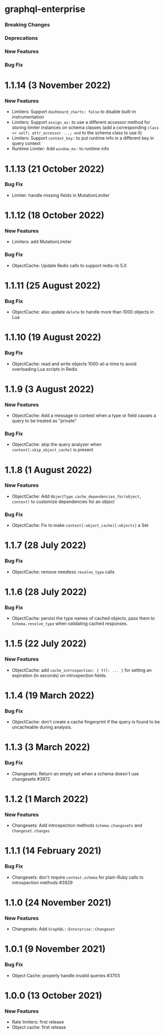 # graphql-enterprise

### Breaking Changes

### Deprecations

### New Features

### Bug Fix

# 1.1.14 (3 November 2022)

### New Features

- Limiters: Support `dashboard_charts: false` to disable built-in instrumentation
- Limiters: Support `assign_as:` to use a different accessor method for storing limiter instances on schema classes (add a corresponding `class << self; attr_accessor ...; end` to the schema class to use it)
- Limiters: Support `context_key:` to put runtime info in a different key in query context
- Runtime Limiter: Add `window_ms:` to runtime info

# 1.1.13 (21 October 2022)

### Bug Fix

- Limiter: handle missing fields in MutationLimiter

# 1.1.12 (18 October 2022)

### New Features

- Limiters: add MutationLimiter

### Bug Fix

- ObjectCache: Update Redis calls to support redis-rb 5.0

# 1.1.11 (25 August 2022)

### Bug Fix

- ObjectCache: also update `delete` to handle more than 1000 objects in Lua

# 1.1.10 (19 August 2022)

### Bug Fix

- ObjectCache: read and write objects 1000-at-a-time to avoid overloading Lua scripts in Redis

# 1.1.9 (3 August 2022)

### New Features

- ObjectCache: Add a message to context when a type or field causes a query to be treated as "private"

### Bug Fix

- ObjectCache: skip the query analyzer when `context[:skip_object_cache]` is present

# 1.1.8 (1 August 2022)

### New Features

- ObjectCache: Add `ObjectType.cache_dependencies_for(object, context)` to customize dependencies for an object

### Bug Fix

- ObjectCache: Fix to make `context[:object_cache][:objects]` a Set
# 1.1.7 (28 July 2022)

### Bug Fix

- ObjectCache: remove needless `resolve_type` calls

# 1.1.6 (28 July 2022)

### Bug Fix

- ObjectCache: persist the type names of cached objects, pass them to `Schema.resolve_type` when validating cached responses.

# 1.1.5 (22 July 2022)

### New Features

- ObjectCache: add `cache_introspection: { ttl: ... }` for setting an expiration (in seconds) on introspection fields.

# 1.1.4 (19 March 2022)

### Bug Fix

- ObjectCache: don't create a cache fingerprint if the query is found to be uncacheable during analysis.

# 1.1.3 (3 March 2022)

### Bug Fix

- Changesets: Return an empty set when a schema doesn't use changesets #3972

# 1.1.2 (1 March 2022)

### New Features

- Changesets: Add introspection methods `Schema.changesets` and `Changeset.changes`

# 1.1.1 (14 February 2021)

### Bug Fix

- Changesets: don't require `context.schema` for plain-Ruby calls to introspection methods #3929

# 1.1.0 (24 November 2021)

### New Features

- Changesets: Add `GraphQL::Enterprise::Changeset`

# 1.0.1 (9 November 2021)

### Bug Fix

- Object Cache: properly handle invalid queries #3703

# 1.0.0 (13 October 2021)

### New Features

- Rate limiters: first release
- Object cache: first release
